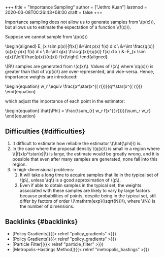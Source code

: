 +++
title = "Importance Sampling"
author = ["Jethro Kuan"]
lastmod = 2020-03-08T00:26:43+08:00
draft = false
+++

Importance sampling does not allow us to generate samples from \\(p(x)\\),
but allows us to estimate the expectation of a function \\(f(x)\\).

Suppose we cannot sample from \\(p(x)\\)

\begin{aligned}
  E\_{x \sim p(x)}[f(x)] &=\int p(x) f(x) d x \\ &=\int
  \frac{q(x)}{q(x)} p(x) f(x) d x \\ &=\int q(x) \frac{p(x)}{q(x)}
  f(x) d x \\ &=E\_{x \sim q(x)}\left[\frac{p(x)}{q(x)} f(x)\right]
\end{aligned}

\\(R\\) samples are generated from \\(q(x)\\). Values of \\(x\\) where \\(q(x)\\) is
greater than that of \\(p(x)\\) are over-represented, and vice-versa.
Hence, importance weights are introduced:

\begin{equation}
  w\_r \equiv \frac{p^\star(x^{( r)})}{q^\star(x^{( r)})}
\end{equation}

which adjust the importance of each point in the estimator:

\begin{equation}
  \hat{\Phi} = \frac{\sum\_{r} w\_r f(x^{( r)})}{\sum\_r w\_r}
\end{equation}


## Difficulties {#difficulties}

1.  It difficult to estimate how reliable the estimator \\(\hat{\phi}\\) is.
2.  In the case where the proposal density \\(q(x)\\) is small in a region
    where \\(|f(x)p^\star(x)|\\) is large, the estimate would be greatly
    wrong, and it is possible that even after many samples are
    generated, none fall into this region.
3.  In high-dimensional problems:
    1.  It will take a long time to acquire samples that lie in the
        typical set of \\(p\\), unless \\(q\\) is a good approximation of \\(p\\).
    2.  Even if able to obtain samples in the typical set, the weights
        associated with these samples are likely to vary by large
        factors because probabilities of points, despite being in the
        typical set, still differ by factors of order
        \\(\mathrm{exp}(\sqrt{N})\\), where \\(N\\) is the number of dimensions.


## Backlinks {#backlinks}

-   [Policy Gradients]({{< relref "policy_gradients" >}})
-   [Policy Gradients]({{< relref "policy_gradients" >}})
-   [Particle Filter]({{< relref "particle_filter" >}})
-   [Metropolis-Hastings Method]({{< relref "metropolis_hastings" >}})
